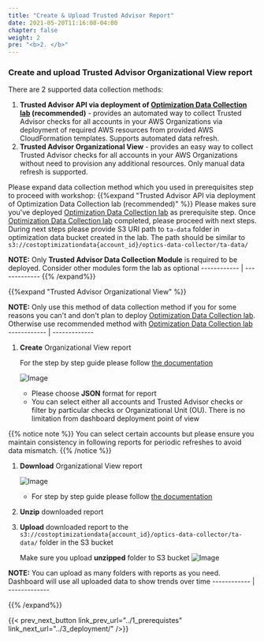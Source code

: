 ```yaml
---
title: "Create & Upload Trusted Advisor Report"
date: 2021-05-20T11:16:08-04:00
chapter: false
weight: 2
pre: "<b>2. </b>"
---
```



### Create and upload Trusted Advisor Organizational View report
There are 2 supported data collection methods:
1. **Trusted Advisor API via deployment of [Optimization Data Collection lab](https://wellarchitectedlabs.com/cost/300_labs/300_optimization_data_collection/) (recommended)** - provides an automated way to collect Trusted Advisor checks for all accounts in your AWS Organizations via deployment of required AWS resources from provided AWS CloudFormation templates. Supports automated data refresh.
1. **Trusted Advisor Organizational View** - provides an easy way to collect Trusted Advisor checks for all accounts in your AWS Organizations without need to provision any additional resources. Only manual data refresh is supported.


Please expand data collection method which you used in prerequisites step to proceed with workshop:
{{%expand "Trusted Advisor API via deployment of Optimization Data Collection lab (recommended)" %}}
Please makes sure you've deployed [Optimization Data Collection lab](https://wellarchitectedlabs.com/cost/300_labs/300_optimization_data_collection/) as prerequisite step. Once [Optimization Data Collection lab](https://wellarchitectedlabs.com/cost/300_labs/300_optimization_data_collection/) completed, please proceed with next steps. During next steps please provide S3 URI path to `ta-data` folder in optimization data bucket created in the lab. The path should be similar to `s3://costoptimizationdata{account_id}/optics-data-collector/ta-data/`

**NOTE:** Only **Trusted Advisor Data Collection Module** is required to be deployed. Consider other modules form the lab as optional
    ------------ | -------------
{{% /expand%}}

{{%expand "Trusted Advisor Organizational View" %}}

**NOTE:** Only use this method of data collection method if you for some reasons you can't and don't plan to deploy [Optimization Data Collection lab](https://wellarchitectedlabs.com/cost/300_labs/300_optimization_data_collection/). Otherwise use recommended method with [Optimization Data Collection lab](https://wellarchitectedlabs.com/cost/300_labs/300_optimization_data_collection/)
    ------------ | -------------


1. **Create** Organizational View report

    For the step by step guide please follow [the documentation](https://docs.aws.amazon.com/awssupport/latest/user/organizational-view.html#create-organizational-view-reports)

    ![Image](/Cost/200_Cloud_Intelligence/Images/TA_org_view_create_report.png?classes=lab_picture_small)

    + Please choose **JSON** format for report
    + You can select either all accounts and Trusted Advisor checks or filter by particular checks or Organizational Unit (OU). There is no limitation from dashboard deployment point of view

{{% notice note %}}
You can select certain accounts but please ensure you maintain consistency in following reports for periodic refreshes to avoid data mismatch. 
{{% /notice %}}

1. **Download** Organizational View report

    ![Image](/Cost/200_Cloud_Intelligence/Images/TA_org_view_download_report.png?classes=lab_picture_small)

    + For step by step guide please follow [the documentation](https://docs.aws.amazon.com/awssupport/latest/user/organizational-view.html#download-organizational-view-reports)

1. **Unzip** downloaded report

1. **Upload** downloaded report to the `s3://costoptimizationdata{account_id}/optics-data-collector/ta-data/` folder in the S3 bucket

    Make sure you upload **unzipped** folder to S3 bucket
    ![Image](/Cost/200_Cloud_Intelligence/Images/tao/S3-upload-report.png?classes=lab_picture_small)

**NOTE:** You can upload as many folders with reports as you need. Dashboard will use all uploaded data to show trends over time
    ------------ | -------------
    
{{% /expand%}}

{{< prev_next_button link_prev_url="../1_prerequistes" link_next_url="../3_deployment/" />}}
